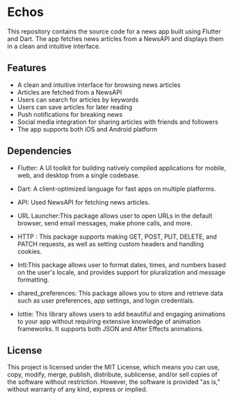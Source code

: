 # Echos

This repository contains the source code for a news app built using Flutter and Dart. The app fetches news articles from a NewsAPI and displays them in a clean and intuitive interface.

## Features


* A clean and intuitive interface for browsing news articles
* Articles are fetched from a NewsAPI
* Users can search for articles by keywords
* Users can save articles for later reading
* Push notifications for breaking news
* Social media integration for sharing articles with friends and followers
* The app supports both iOS and Android platform
## Dependencies

* Flutter: A UI toolkit for building natively compiled applications for mobile, web, and desktop from a single codebase.

* Dart: A client-optimized language for fast apps on multiple platforms.

* API: Used NewsAPI for fetching news articles.

* URL Launcher:This package allows user to open URLs in the default browser, send email messages, make phone calls, and more.

* HTTP : This package supports making GET, POST, PUT, DELETE, and PATCH requests, as well as setting custom headers and handling cookies.

* Intl:This package allows user to format dates, times, and numbers based on the user's locale, and provides support for pluralization and message formatting.

* shared_preferences: This package allows you to store and retrieve data such as user preferences, app settings, and login credentials.

* lottie: This library allows users to add beautiful and engaging animations to your app without requiring extensive knowledge of animation frameworks. It supports both JSON and After Effects animations.
## License

This project is licensed under the MIT License, which means you can use, copy, modify, merge, publish, distribute, sublicense, and/or sell copies of the software without restriction. However, the software is provided "as is," without warranty of any kind, express or implied.
